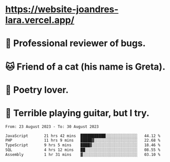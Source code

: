 # https://website-joandres-lara.vercel.app/
# 🐛 Professional reviewer of bugs.
# 🐱 Friend of a cat (his name is Greta).
# 📜 Poetry lover.
# 🎸 Terrible playing guitar, but I try.

<!--START_SECTION:waka-->

```txt
From: 23 August 2023 - To: 30 August 2023

JavaScript       21 hrs 42 mins  ███████████░░░░░░░░░░░░░░   44.12 %
PHP              11 hrs 9 mins   █████▓░░░░░░░░░░░░░░░░░░░   22.68 %
TypeScript       9 hrs 5 mins    ████▓░░░░░░░░░░░░░░░░░░░░   18.46 %
SQL              4 hrs 12 mins   ██░░░░░░░░░░░░░░░░░░░░░░░   08.55 %
Assembly         1 hr 31 mins    ▓░░░░░░░░░░░░░░░░░░░░░░░░   03.10 %
```

<!--END_SECTION:waka-->
